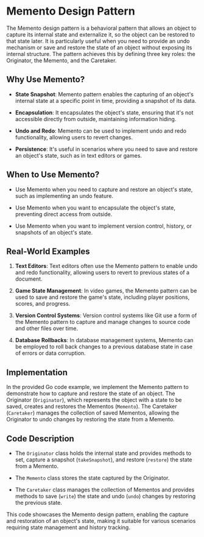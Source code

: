 # Memento Design Pattern

The Memento design pattern is a behavioral pattern that allows an object to capture its internal state and externalize it, so the object can be restored to that state later. It is particularly useful when you need to provide an undo mechanism or save and restore the state of an object without exposing its internal structure. The pattern achieves this by defining three key roles: the Originator, the Memento, and the Caretaker.

## Why Use Memento?

- **State Snapshot**: Memento pattern enables the capturing of an object's internal state at a specific point in time, providing a snapshot of its data.

- **Encapsulation**: It encapsulates the object's state, ensuring that it's not accessible directly from outside, maintaining information hiding.

- **Undo and Redo**: Memento can be used to implement undo and redo functionality, allowing users to revert changes.

- **Persistence**: It's useful in scenarios where you need to save and restore an object's state, such as in text editors or games.

## When to Use Memento?

- Use Memento when you need to capture and restore an object's state, such as implementing an undo feature.

- Use Memento when you want to encapsulate the object's state, preventing direct access from outside.

- Use Memento when you want to implement version control, history, or snapshots of an object's state.

## Real-World Examples

1. **Text Editors**: Text editors often use the Memento pattern to enable undo and redo functionality, allowing users to revert to previous states of a document.

2. **Game State Management**: In video games, the Memento pattern can be used to save and restore the game's state, including player positions, scores, and progress.

3. **Version Control Systems**: Version control systems like Git use a form of the Memento pattern to capture and manage changes to source code and other files over time.

4. **Database Rollbacks**: In database management systems, Memento can be employed to roll back changes to a previous database state in case of errors or data corruption.

## Implementation

In the provided Go code example, we implement the Memento pattern to demonstrate how to capture and restore the state of an object. The Originator (`Originator`), which represents the object with a state to be saved, creates and restores the Mementos (`Memento`). The Caretaker (`Caretaker`) manages the collection of saved Mementos, allowing the Originator to undo changes by restoring the state from a Memento.

## Code Description

- The `Originator` class holds the internal state and provides methods to set, capture a snapshot (`takeSnapshot`), and restore (`restore`) the state from a Memento.

- The `Memento` class stores the state captured by the Originator.

- The `Caretaker` class manages the collection of Mementos and provides methods to save (`write`) the state and undo (`undo`) changes by restoring the previous state.

This code showcases the Memento design pattern, enabling the capture and restoration of an object's state, making it suitable for various scenarios requiring state management and history tracking.
